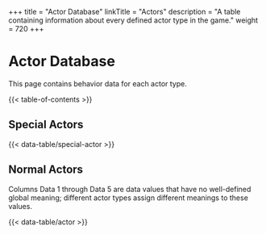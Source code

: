 +++
title = "Actor Database"
linkTitle = "Actors"
description = "A table containing information about every defined actor type in the game."
weight = 720
+++

# Actor Database

This page contains behavior data for each actor type.

{{< table-of-contents >}}

## Special Actors

{{< data-table/special-actor >}}

## Normal Actors

Columns Data 1 through Data 5 are data values that have no well-defined global meaning; different actor types assign different meanings to these values.

{{< data-table/actor >}}
